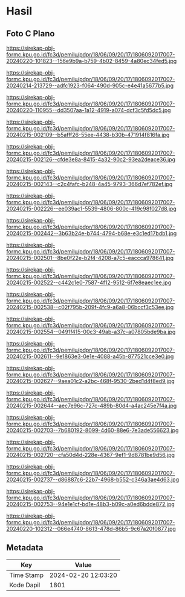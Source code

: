 # Hasil

## Foto C Plano

https://sirekap-obj-formc.kpu.go.id/fc3d/pemilu/pdpr/18/06/09/20/17/1806092017007-20240220-101823--156e9b9a-b759-4b02-8459-4a80ec34fed5.jpg

https://sirekap-obj-formc.kpu.go.id/fc3d/pemilu/pdpr/18/06/09/20/17/1806092017007-20240214-213729--adfc1923-f064-490d-905c-e4e41a5677b5.jpg

https://sirekap-obj-formc.kpu.go.id/fc3d/pemilu/pdpr/18/06/09/20/17/1806092017007-20240220-110955--dd3507aa-1a12-4919-a074-dcf3c5fd5dc5.jpg

https://sirekap-obj-formc.kpu.go.id/fc3d/pemilu/pdpr/18/06/09/20/17/1806092017007-20240215-002109--b5afff26-55ee-4438-b30b-471914f816fa.jpg

https://sirekap-obj-formc.kpu.go.id/fc3d/pemilu/pdpr/18/06/09/20/17/1806092017007-20240215-002126--cfde3e8a-8415-4a32-90c2-93ea2deace36.jpg

https://sirekap-obj-formc.kpu.go.id/fc3d/pemilu/pdpr/18/06/09/20/17/1806092017007-20240215-002143--c2c4fafc-b248-4a45-9793-366d7ef782ef.jpg

https://sirekap-obj-formc.kpu.go.id/fc3d/pemilu/pdpr/18/06/09/20/17/1806092017007-20240215-002226--ee039ac1-5539-4806-800c-419c98f027d8.jpg

https://sirekap-obj-formc.kpu.go.id/fc3d/pemilu/pdpr/18/06/09/20/17/1806092017007-20240215-002442--3b63b24e-b744-4794-b68e-e3c1ed17bdb1.jpg

https://sirekap-obj-formc.kpu.go.id/fc3d/pemilu/pdpr/18/06/09/20/17/1806092017007-20240215-002501--8be0f22e-b2f4-4208-a7c5-eaccca978641.jpg

https://sirekap-obj-formc.kpu.go.id/fc3d/pemilu/pdpr/18/06/09/20/17/1806092017007-20240215-002522--c442c1e0-7587-4f12-9512-6f7e8eaec1ee.jpg

https://sirekap-obj-formc.kpu.go.id/fc3d/pemilu/pdpr/18/06/09/20/17/1806092017007-20240215-002538--c02f795b-209f-4fc9-a6a8-06bccf3c53ee.jpg

https://sirekap-obj-formc.kpu.go.id/fc3d/pemilu/pdpr/18/06/09/20/17/1806092017007-20240215-002554--0491f415-00c3-49ab-a37c-a07805bde9ba.jpg

https://sirekap-obj-formc.kpu.go.id/fc3d/pemilu/pdpr/18/06/09/20/17/1806092017007-20240215-002611--9e1863e3-0e1e-4088-a45b-877521cce3e0.jpg

https://sirekap-obj-formc.kpu.go.id/fc3d/pemilu/pdpr/18/06/09/20/17/1806092017007-20240215-002627--9aea01c2-a2bc-468f-9530-2bed1d4f8ed9.jpg

https://sirekap-obj-formc.kpu.go.id/fc3d/pemilu/pdpr/18/06/09/20/17/1806092017007-20240215-002644--aec7e96c-727c-489b-80d4-a4ac245e7f4a.jpg

https://sirekap-obj-formc.kpu.go.id/fc3d/pemilu/pdpr/18/06/09/20/17/1806092017007-20240215-002703--7b680192-8099-4d60-88e6-7e3ade556623.jpg

https://sirekap-obj-formc.kpu.go.id/fc3d/pemilu/pdpr/18/06/09/20/17/1806092017007-20240215-002720--cfa50d4d-228e-4367-9ef1-9d8781be9d56.jpg

https://sirekap-obj-formc.kpu.go.id/fc3d/pemilu/pdpr/18/06/09/20/17/1806092017007-20240215-002737--d86887c6-22b7-4968-b552-c346a3ae4d63.jpg

https://sirekap-obj-formc.kpu.go.id/fc3d/pemilu/pdpr/18/06/09/20/17/1806092017007-20240215-002753--94e1e1cf-bd1e-48b3-b09c-a0ed6bdde872.jpg

https://sirekap-obj-formc.kpu.go.id/fc3d/pemilu/pdpr/18/06/09/20/17/1806092017007-20240220-102312--066e4740-8613-478d-86b5-9c67a20f0877.jpg


## Metadata

| Key        | Value               |
| ---------- | ------------------- |
| Time Stamp | 2024-02-20 12:03:20 |
| Kode Dapil | 1801                |



